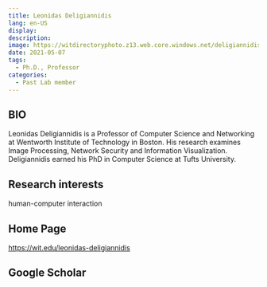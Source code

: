 ```yaml
---
title: Leonidas Deligiannidis
lang: en-US
display: 
description: 
image: https://witdirectoryphoto.z13.web.core.windows.net/deligiannidisl.jpg
date: 2021-05-07
tags:
  - Ph.D., Professor
categories:
  - Past Lab member
--- 
```


## BIO
Leonidas Deligiannidis is a Professor of Computer Science and Networking at Wentworth Institute of Technology in Boston. His research examines Image Processing, Network Security and Information Visualization. Deligiannidis earned his PhD in Computer Science at Tufts University. 


## Research interests
human-computer interaction

## Home Page
https://wit.edu/leonidas-deligiannidis

## Google Scholar
